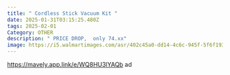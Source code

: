 ```yaml
---
title: " Cordless Stick Vacuum Kit "
date: 2025-01-31T03:15:25.480Z
tags: 2025-02-01
Category: OTHER
description: " PRICE DROP,  only 74.xx"
image: https://i5.walmartimages.com/asr/402c45a0-dd14-4c6c-945f-5f6f193b6d36.709bb06a4b4c179620754affb65af46e.jpeg?odnHeight=2000&odnWidth=2000&odnBg=FFFFFF
---
```

https://mavely.app.link/e/WQ8HU3lYAQb   ad